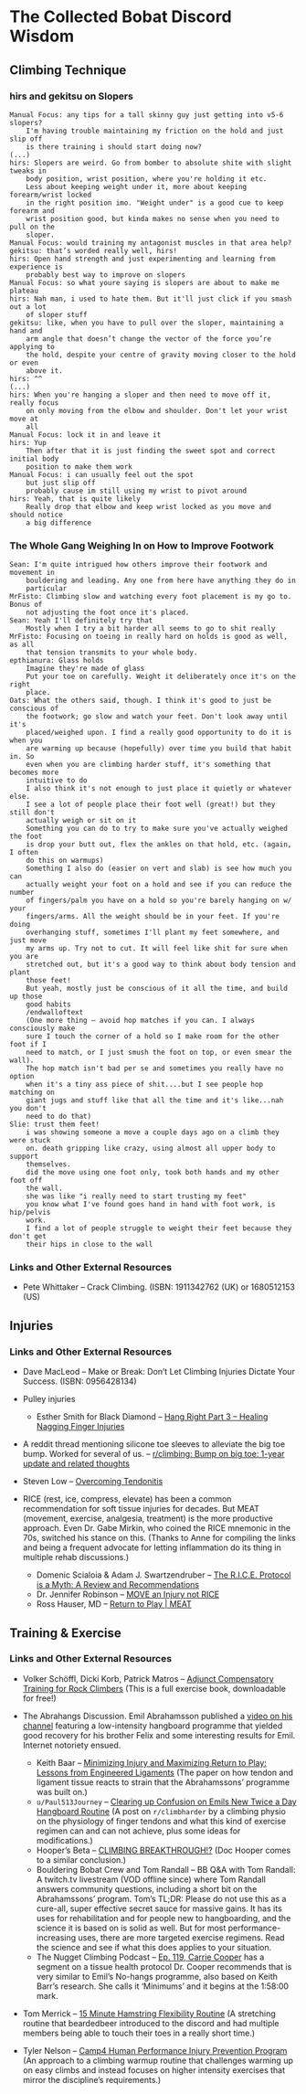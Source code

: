 # The Collected Bobat Discord Wisdom

## Climbing Technique

### hirs and gekitsu on Slopers

```
Manual Focus: any tips for a tall skinny guy just getting into v5-6 slopers?
    I'm having trouble maintaining my friction on the hold and just slip off
    is there training i should start doing now?
(...)
hirs: Slopers are weird. Go from bomber to absolute shite with slight tweaks in
    body position, wrist position, where you're holding it etc.
    Less about keeping weight under it, more about keeping forearm/wrist locked
    in the right position imo. "Weight under" is a good cue to keep forearm and
    wrist position good, but kinda makes no sense when you need to pull on the
    sloper.
Manual Focus: would training my antagonist muscles in that area help?
gekitsu: that’s worded really well, hirs!
hirs: Open hand strength and just experimenting and learning from experience is
    probably best way to improve on slopers
Manual Focus: so what youre saying is slopers are about to make me plateau
hirs: Nah man, i used to hate them. But it'll just click if you smash out a lot
    of sloper stuff
gekitsu: like, when you have to pull over the sloper, maintaining a hand and
    arm angle that doesn’t change the vector of the force you’re applying to
    the hold, despite your centre of gravity moving closer to the hold or even
    above it.
hirs: ^^
(...)
hirs: When you're hanging a sloper and then need to move off it, really focus
    on only moving from the elbow and shoulder. Don't let your wrist move at
    all
Manual Focus: lock it in and leave it
hirs: Yup
    Then after that it is just finding the sweet spot and correct initial body
    position to make them work
Manual Focus: i can usually feel out the spot
    but just slip off
    probably cause im still using my wrist to pivot around
hirs: Yeah, that is quite likely
    Really drop that elbow and keep wrist locked as you move and should notice
    a big difference
```

### The Whole Gang Weighing In on How to Improve Footwork

```
Sean: I'm quite intrigued how others improve their footwork and movement in
    bouldering and leading. Any one from here have anything they do in
    particular
MrFisto: Climbing slow and watching every foot placement is my go to. Bonus of
    not adjusting the foot once it's placed.
Sean: Yeah I'll definitely try that
    Mostly when I try a bit harder all seems to go to shit really
MrFisto: Focusing on toeing in really hard on holds is good as well, as all
    that tension transmits to your whole body.
epthianura: Glass holds
    Imagine they're made of glass
    Put your toe on carefully. Weight it deliberately once it's on the right
    place.
Oats: What the others said, though. I think it's good to just be conscious of
    the footwork; go slow and watch your feet. Don't look away until it's
    placed/weighed upon. I find a really good opportunity to do it is when you
    are warming up because (hopefully) over time you build that habit in. So
    even when you are climbing harder stuff, it's something that becomes more
    intuitive to do
    I also think it's not enough to just place it quietly or whatever else.
    I see a lot of people place their foot well (great!) but they still don't
    actually weigh or sit on it
    Something you can do to try to make sure you've actually weighed the foot
    is drop your butt out, flex the ankles on that hold, etc. (again, I often
    do this on warmups)
    Something I also do (easier on vert and slab) is see how much you can
    actually weight your foot on a hold and see if you can reduce the number
    of fingers/palm you have on a hold so you're barely hanging on w/ your
    fingers/arms. All the weight should be in your feet. If you're doing
    overhanging stuff, sometimes I'll plant my feet somewhere, and just move
    my arms up. Try not to cut. It will feel like shit for sure when you are
    stretched out, but it's a good way to think about body tension and plant
    those feet!
    But yeah, mostly just be conscious of it all the time, and build up those
    good habits
    /endwalloftext
    (One more thing – avoid hop matches if you can. I always consciously make
    sure I touch the corner of a hold so I make room for the other foot if I
    need to match, or I just smush the foot on top, or even smear the wall).
    The hop match isn't bad per se and sometimes you really have no option
    when it's a tiny ass piece of shit....but I see people hop matching on
    giant jugs and stuff like that all the time and it's like...nah you don't
    need to do that)
Slie: trust them feet!
    i was showing someone a move a couple days ago on a climb they were stuck
    on. death gripping like crazy, using almost all upper body to support
    themselves.
    did the move using one foot only, took both hands and my other foot off
    the wall.
    she was like "i really need to start trusting my feet"
    you know what I've found goes hand in hand with foot work, is hip/pelvis
    work.
    I find a lot of people struggle to weight their feet because they don't get
    their hips in close to the wall
```

### Links and Other External Resources

* Pete Whittaker – Crack Climbing. (ISBN: 1911342762 (UK) or 1680512153 (US)

## Injuries

### Links and Other External Resources

* Dave MacLeod – Make or Break: Don’t Let Climbing Injuries Dictate Your Success. (ISBN: 0956428134)

* Pulley injuries
	* Esther Smith for Black Diamond – [Hang Right Part 3 – Healing Nagging Finger Injuries](https://www.blackdiamondequipment.com/en_US/stories/experience-story-esther-smith-nagging-finger-injuries/)

* A reddit thread mentioning silicone toe sleeves to alleviate the big toe bump. Worked for several of us. – [r/climbing: Bump on big toe: 1-year update and related thoughts](https://www.reddit.com/r/climbing/comments/7uppa2/bump_on_big_toe_1year_update_and_related_thoughts/)

* Steven Low – [Overcoming Tendonitis](http://stevenlow.org/overcoming-tendonitis/)

* RICE (rest, ice, compress, elevate) has been a common recommendation for soft tissue injuries for decades. But MEAT (movement, exercise, analgesia, treatment) is the more productive approach. Even Dr. Gabe Mirkin, who coined the RICE mnemonic in the 70s, switched his stance on this. (Thanks to Anne for compiling the links and being a frequent advocate for letting inflammation do its thing in multiple rehab discussions.)
	* Domenic Scialoia & Adam J. Swartzendruber – [The R.I.C.E. Protocol is a Myth: A Review and Recommendations](https://thesportjournal.org/article/the-r-i-c-e-protocol-is-a-myth-a-review-and-recommendations/)
	* Dr. Jennifer Robinson – [MOVE an Injury not RICE](https://thischangedmypractice.com/move-an-injury-not-rice/)
	* Ross Hauser, MD – [Return to Play | MEAT](https://www.caringmedical.com/prolotherapy-news/return-play-meat-movement-exercise-analgesia-treatment/)

## Training & Exercise

### Links and Other External Resources

* Volker Schöffl, Dicki Korb, Patrick Matros – [Adjunct Compensatory Training for Rock Climbers](https://www.sozialstiftung-bamberg.de/static/act-pdf/) (This is a full exercise book, downloadable for free!)

* The Abrahangs Discussion. Emil Abrahamsson published a [video on his channel](https://www.youtube.com/watch?v=sBTI9qiH4UE) featuring a low-intensity hangboard programme that yielded good recovery for his brother Felix and some interesting results for Emil. Internet notoriety ensued.
	* Keith Baar – [Minimizing Injury and Maximizing Return to Play: Lessons from Engineered Ligaments](https://www.ncbi.nlm.nih.gov/pmc/articles/PMC5371618/) (The paper on how tendon and ligament tissue reacts to strain that the Abrahamssons’ programme was built on.)
	* `u/Paul513Journey` – [Clearing up Confusion on Emils New Twice a Day Hangboard Routine](https://www.reddit.com/r/climbharder/comments/lhacnu/clearing_up_confusion_on_emils_new_twice_a_day/) (A post on `r/climbharder` by a climbing physio on the physiology of finger tendons and what this kind of exercise regimen can and can not achieve, plus some ideas for modifications.)
	* Hooper’s Beta – [CLIMBING BREAKTHROUGH!?](https://www.youtube.com/watch?v=EfSSXW9Eq2Y) (Doc Hooper comes to a similar conclusion.)
	* Bouldering Bobat Crew and Tom Randall – BB Q&A with Tom Randall: A twitch.tv livestream (VOD offline since) where Tom Randall answers community questions, including a short bit on the Abrahamssons’ program. Tom’s TL;DR: Please do not use this as a cure-all, super effective secret sauce for massive gains. It has its uses for rehabilitation and for people new to hangboarding, and the science it is based on is solid as well. But for most performance-increasing uses, there are more targeted exercise regimens. Read the science and see if what this does applies to your situation.
	* The Nugget Climbing Podcast – [Ep. 119, Carrie Cooper](https://thenuggetclimbing.com/episodes/carrie-cooper) has a segment on a tissue health protocol Dr. Cooper recommends that is very similar to Emil’s No-hangs programme, also based on Keith Barr’s research. She calls it ‘Minimums’ and it begins at the 1:58:00 mark.

* Tom Merrick – [15 Minute Hamstring Flexibility Routine](https://www.youtube.com/watch?v=3Ymjw7TSzrE) (A stretching routine that beardedbeer introduced to the discord and had multiple members being able to touch their toes in a really short time.)
* Tyler Nelson – [Camp4 Human Performance Injury Prevention Program](https://www.camp4humanperformance.com/blog-2/2021/12/16/c4hp-injury-prevention-program-ipp) (An approach to a climbing warmup routine that challenges warming up on easy climbs and instead focuses on higher intensity exercises that mirror the discipline’s requirements.)
